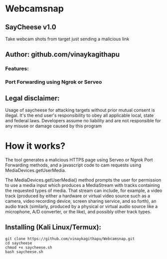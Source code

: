 # Webcamsnap
## SayCheese v1.0
Take webcam shots from target just sending a malicious link

## Author: github.com/vinaykagithapu

### Features:
### Port Forwarding using Ngrok or Serveo

## Legal disclaimer:

Usage of saycheese for attacking targets without prior mutual consent is illegal. It's the end user's responsibility to obey all applicable local, state and federal laws. Developers assume no liability and are not responsible for any misuse or damage caused by this program 


# How it works?
<p>The tool generates a malicious HTTPS page using Serveo or Ngrok Port Forwarding methods, and a javascript code to cam requests using MediaDevices.getUserMedia. </p>

<p>The MediaDevices.getUserMedia() method prompts the user for permission to use a media input which produces a MediaStream with tracks containing the requested types of media. That stream can include, for example, a video track (produced by either a hardware or virtual video source such as a camera, video recording device, screen sharing service, and so forth), an audio track (similarly, produced by a physical or virtual audio source like a microphone, A/D converter, or the like), and possibly other track types. </p>


## Installing (Kali Linux/Termux):

```
git clone https://github.com/vinaykagithapu/Webcamsnap.git
cd saycheese
chmod +x saycheese.sh
bash saycheese.sh
```
